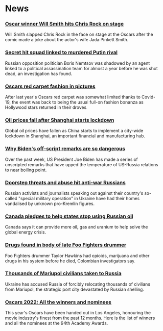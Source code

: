 # News
### [Oscar winner Will Smith hits Chris Rock on stage](https://www.bbc.com/news/entertainment-arts-60897004)
Will Smith slapped Chris Rock in the face on stage at the Oscars after the comic made a joke about the actor's wife Jada Pinkett Smith.
### [Secret hit squad linked to murdered Putin rival](https://www.bbc.com/news/world-europe-60878663)
Russian opposition politician Boris Nemtsov was shadowed by an agent linked to a political assassination team for almost a year before he was shot dead, an investigation has found.
### [Oscars red carpet fashion in pictures](https://www.bbc.com/news/entertainment-arts-60896370)
After last year's Oscars red carpet was somewhat limited thanks to Covid-19, the event was back to being the usual full-on fashion bonanza as Hollywood stars returned in their droves.
### [Oil prices fall after Shanghai starts lockdown](https://www.bbc.com/news/business-60896794)
Global oil prices have fallen as China starts to implement a city-wide lockdown in Shanghai, an important financial and manufacturing hub. 
### [Why Biden's off-script remarks are so dangerous](https://www.bbc.com/news/world-us-canada-60895392)
Over the past week, US President Joe Biden has made a series of unscripted remarks that have upped the temperature of US-Russia relations to near boiling point. 
### [Doorstep threats and abuse hit anti-war Russians](https://www.bbc.com/news/world-europe-60886147)
Russian activists and journalists speaking out against their country's so-called "special military operation" in Ukraine have had their homes vandalised by unknown pro-Kremlin figures.
### [Canada pledges to help states stop using Russian oil](https://www.bbc.com/news/business-60879685)
Canada says it can provide more oil, gas and uranium to help solve the global energy crisis.
### [Drugs found in body of late Foo Fighters drummer](https://www.bbc.com/news/entertainment-arts-60890202)
Foo Fighters drummer Taylor Hawkins had opioids, marijuana and other drugs in his system before he died, Colombian investigators say.
### [Thousands of Mariupol civilians taken to Russia](https://www.bbc.com/news/world-europe-60894142)
Ukraine has accused Russia of forcibly relocating thousands of civilians from Mariupol, the strategic port city devastated by Russian shelling.
### [Oscars 2022: All the winners and nominees](https://www.bbc.com/news/entertainment-arts-60290065)
This year's Oscars have been handed out in Los Angeles, honouring the movie industry's finest from the past 12 months. Here is the list of winners and all the nominees at the 94th Academy Awards.
